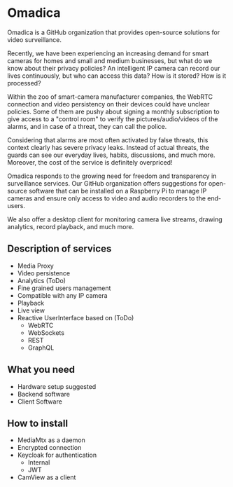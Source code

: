 # Omadica 
Omadica is a GitHub organization that provides open-source solutions for video surveillance. 

Recently, we have been experiencing an increasing demand for smart cameras for homes and small and medium businesses, but what do we know about their privacy policies?
An intelligent IP camera can record our lives continuously, but who can access this data? How is it stored? How is it processed? 

Within the zoo of smart-camera manufacturer companies, the WebRTC connection and video persistency on their devices could have unclear policies. Some of them are pushy about signing a monthly subscription to give access to a "control room" to verify the pictures/audio/videos of the alarms, and in case of a threat, they can call the police.

Considering that alarms are most often activated by false threats, this context clearly has severe privacy leaks. Instead of actual threats, the guards can see our everyday lives, habits, discussions, and much more. Moreover, the cost of the service is definitely overpriced!

Omadica responds to the growing need for freedom and transparency in surveillance services. Our GitHub organization offers suggestions for open-source software that can be installed on a  Raspberry Pi to manage IP cameras and ensure only access to video and audio recorders to the end-users.

We also offer a desktop client for monitoring camera live streams, drawing analytics, record playback, and much more.

## Description of services
* Media Proxy
* Video persistence
* Analytics (ToDo)
* Fine grained users management
* Compatible with any IP camera 
* Playback 
* Live view
* Reactive UserInterface based on (ToDo)
    * WebRTC
    * WebSockets
    * REST
    * GraphQL
## What you need
* Hardware setup suggested
* Backend software
* Client Software

## How to install
* MediaMtx as a daemon
* Encrypted connection
* Keycloak for authentication
    * Internal
    * JWT
* CamView as a client
